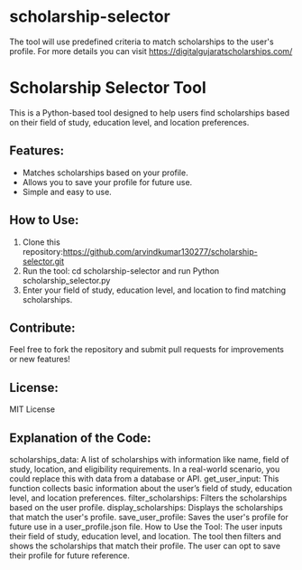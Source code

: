 # scholarship-selector
The tool will use predefined criteria to match scholarships to the user's profile. For more details you can visit https://digitalgujaratscholarships.com/
# Scholarship Selector Tool
This is a Python-based tool designed to help users find scholarships based on their field of study, education level, and location preferences.
## Features:
- Matches scholarships based on your profile.
- Allows you to save your profile for future use.
- Simple and easy to use.
## How to Use:
1. Clone this repository:https://github.com/arvindkumar130277/scholarship-selector.git
2. Run the tool: cd scholarship-selector and run Python scholarship_selector.py
3. Enter your field of study, education level, and location to find matching scholarships.
## Contribute:
Feel free to fork the repository and submit pull requests for improvements or new features!
## License:
MIT License
## Explanation of the Code:
scholarships_data: A list of scholarships with information like name, field of study, location, and eligibility requirements. In a real-world scenario, you could replace this with data from a database or API.
get_user_input: This function collects basic information about the user’s field of study, education level, and location preferences.
filter_scholarships: Filters the scholarships based on the user profile.
display_scholarships: Displays the scholarships that match the user's profile.
save_user_profile: Saves the user's profile for future use in a user_profile.json file.
How to Use the Tool:
The user inputs their field of study, education level, and location.
The tool then filters and shows the scholarships that match their profile.
The user can opt to save their profile for future reference.
